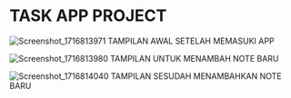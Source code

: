 # TASK APP PROJECT

![Screenshot_1716813971](https://github.com/asfiansaputra/Prak_PBM/assets/162483878/b148ae8e-45f0-4f0d-9e35-cc64d36e08e7)
TAMPILAN AWAL SETELAH MEMASUKI APP

![Screenshot_1716813980](https://github.com/asfiansaputra/Prak_PBM/assets/162483878/56713eec-4a15-42f8-b2a9-0c12ae0a9762)
TAMPILAN UNTUK MENAMBAH NOTE BARU

![Screenshot_1716814040](https://github.com/asfiansaputra/Prak_PBM/assets/162483878/022d9b4f-eb3d-4e2c-bb19-23c462a34338)
TAMPILAN SESUDAH MENAMBAHKAN NOTE BARU
